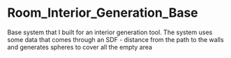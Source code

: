 # Room_Interior_Generation_Base
Base system that I built for an interior generation tool. The system uses some data that comes through an SDF - distance from the path to the walls and generates spheres to cover all the empty area
